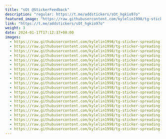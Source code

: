 ```yaml
---
title: "sOt @StickerFeedback"
description: "regular: https://t.me/addstickers/sOt_hgkio97o"
featured_image: "https://raw.githubusercontent.com/kylelin1998/tg-sticker-spreading-worldwide-images/main/img/afaabd17-924b-4b74-abcc-de2f31db3010.jpg"
link: "https://t.me/addstickers/sOt_hgkio97o"
weight: 3
date: 2024-01-17T17:12:37+08:00
images:
  - https://raw.githubusercontent.com/kylelin1998/tg-sticker-spreading-worldwide-images/main/img/afaabd17-924b-4b74-abcc-de2f31db3010.jpg
  - https://raw.githubusercontent.com/kylelin1998/tg-sticker-spreading-worldwide-images/main/img/2b103e22-0d6d-447c-8181-cb5c1db5efb8.jpg
  - https://raw.githubusercontent.com/kylelin1998/tg-sticker-spreading-worldwide-images/main/img/b83c304b-534a-4366-a8ce-096aa6b11825.jpg
  - https://raw.githubusercontent.com/kylelin1998/tg-sticker-spreading-worldwide-images/main/img/d253e3ef-162c-46b5-9b4f-13e4004590e6.jpg
  - https://raw.githubusercontent.com/kylelin1998/tg-sticker-spreading-worldwide-images/main/img/a4b8b870-f065-4819-91cf-75d9e715a4ec.jpg
  - https://raw.githubusercontent.com/kylelin1998/tg-sticker-spreading-worldwide-images/main/img/a93679f5-03eb-4e8b-8e48-7af1a6bcdf6e.jpg
  - https://raw.githubusercontent.com/kylelin1998/tg-sticker-spreading-worldwide-images/main/img/0ae6a377-fa73-4f0a-a92e-80051598379b.jpg
  - https://raw.githubusercontent.com/kylelin1998/tg-sticker-spreading-worldwide-images/main/img/6062d4df-0f92-4e47-a90a-b52ad5661fe5.jpg
  - https://raw.githubusercontent.com/kylelin1998/tg-sticker-spreading-worldwide-images/main/img/f2e55617-32bc-4e4d-8954-fcf3025b624c.jpg
  - https://raw.githubusercontent.com/kylelin1998/tg-sticker-spreading-worldwide-images/main/img/3527e8ec-4e4a-4fc3-ac9e-f0827ce7d6c4.jpg
  - https://raw.githubusercontent.com/kylelin1998/tg-sticker-spreading-worldwide-images/main/img/6862b3f4-b5e0-4c55-bc14-dabcb0289db2.jpg
  - https://raw.githubusercontent.com/kylelin1998/tg-sticker-spreading-worldwide-images/main/img/4426c5f4-e42e-4f97-88c7-3d1c2947d73f.jpg
  - https://raw.githubusercontent.com/kylelin1998/tg-sticker-spreading-worldwide-images/main/img/2c679b7a-06c2-481c-9702-d293862a3b44.jpg
  - https://raw.githubusercontent.com/kylelin1998/tg-sticker-spreading-worldwide-images/main/img/0e431fc1-8414-4e59-94f9-c475061de255.jpg
  - https://raw.githubusercontent.com/kylelin1998/tg-sticker-spreading-worldwide-images/main/img/a86cdff4-99e9-46e7-b62a-c90bd409a918.jpg
  - https://raw.githubusercontent.com/kylelin1998/tg-sticker-spreading-worldwide-images/main/img/5c34310e-21ac-48bc-8414-d2f339db913f.jpg
  - https://raw.githubusercontent.com/kylelin1998/tg-sticker-spreading-worldwide-images/main/img/e924baf9-1f66-45ac-8289-fc240fbd1f13.jpg
  - https://raw.githubusercontent.com/kylelin1998/tg-sticker-spreading-worldwide-images/main/img/dd43a405-4ad9-4ace-ae43-c9d9b8f29c38.jpg
  - https://raw.githubusercontent.com/kylelin1998/tg-sticker-spreading-worldwide-images/main/img/e5c0e8f0-b32c-4d40-882b-1785be2db3c8.jpg
  - https://raw.githubusercontent.com/kylelin1998/tg-sticker-spreading-worldwide-images/main/img/a8736021-2842-487f-bfb5-86b8c84d3f47.jpg
---
```

